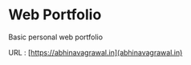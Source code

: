 # Web Portfolio

Basic personal web portfolio

URL : [https://abhinavagrawal.in](abhinavagrawal.in)
